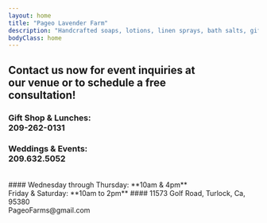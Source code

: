 ```yaml
---
layout: home
title: "Pageo Lavender Farm"
description: "Handcrafted soaps, lotions, linen sprays, bath salts, gift boxes, baskets and other unique items."
bodyClass: home
---
```


## Contact us now for event inquiries at<br>our venue or to schedule a free<br>consultation!
    
### Gift Shop & Lunches:<br>209-262-0131

### Weddings & Events:<br>209.632.5052

<br>
#### Wednesday through Thursday: **10am & 4pm** 
<br>
Friday & Saturday: **10am to 2pm**
#### 11573 Golf Road, Turlock, Ca, 95380<br>PageoFarms@gmail.com

## <br>
